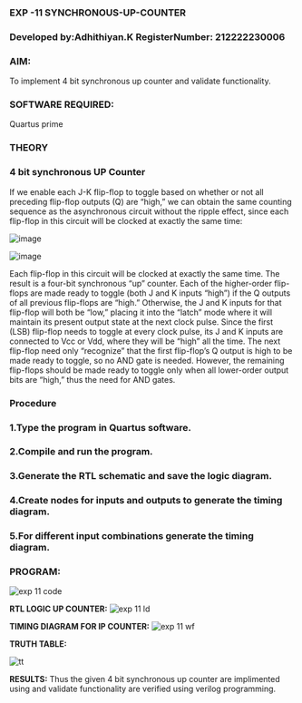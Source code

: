 ### EXP -11 SYNCHRONOUS-UP-COUNTER
### Developed by:Adhithiyan.K RegisterNumber: 212222230006

### **AIM:**

To implement 4 bit synchronous up counter and validate functionality.

### **SOFTWARE REQUIRED:**

Quartus prime

### **THEORY**

### **4 bit synchronous UP Counter**

If we enable each J-K flip-flop to toggle based on whether or not all preceding flip-flop outputs (Q) are “high,” we can obtain the same counting sequence as the asynchronous circuit without the ripple effect, since each flip-flop in this circuit will be clocked at exactly the same time:

![image](https://github.com/naavaneetha/SYNCHRONOUS-UP-COUNTER/assets/154305477/d5db3fa0-e413-404c-b80e-b2f39d82e7e8)


![image](https://github.com/naavaneetha/SYNCHRONOUS-UP-COUNTER/assets/154305477/52cb61eb-d04b-442d-810c-31185a68410b)

Each flip-flop in this circuit will be clocked at exactly the same time.
The result is a four-bit synchronous “up” counter. Each of the higher-order flip-flops are made ready to toggle (both J and K inputs “high”) if the Q outputs of all previous flip-flops are “high.”
Otherwise, the J and K inputs for that flip-flop will both be “low,” placing it into the “latch” mode where it will maintain its present output state at the next clock pulse.
Since the first (LSB) flip-flop needs to toggle at every clock pulse, its J and K inputs are connected to Vcc or Vdd, where they will be “high” all the time.
The next flip-flop need only “recognize” that the first flip-flop’s Q output is high to be made ready to toggle, so no AND gate is needed.
However, the remaining flip-flops should be made ready to toggle only when all lower-order output bits are “high,” thus the need for AND gates.

### **Procedure**
### 1.Type the program in Quartus software.

### 2.Compile and run the program.

### 3.Generate the RTL schematic and save the logic diagram.

### 4.Create nodes for inputs and outputs to generate the timing diagram.

### 5.For different input combinations generate the timing diagram.

### **PROGRAM:**
![exp 11 code ](https://github.com/user-attachments/assets/b7792a2a-3945-4cf4-aabc-e65106efc10a)


**RTL LOGIC UP COUNTER:**
![exp 11 ld](https://github.com/user-attachments/assets/0f918126-19e9-446b-b295-f610ee6ab8f5)

**TIMING DIAGRAM FOR IP COUNTER:**
![exp 11 wf](https://github.com/user-attachments/assets/eee93ab5-e289-4000-b578-58a80386cacf)

**TRUTH TABLE:**



![tt ](https://github.com/user-attachments/assets/6c371234-3074-4892-a432-d33c26bd8e05)

**RESULTS:**
Thus the given 4 bit synchronous up counter are implimented using and validate functionality are verified using verilog programming.
